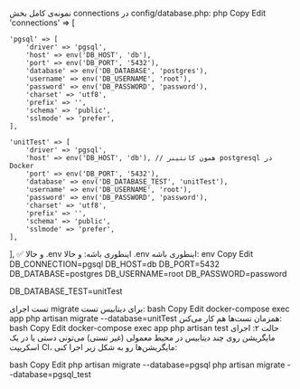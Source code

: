 نمونه‌ی کامل بخش connections در config/database.php:
php
Copy
Edit
'connections' => [

    'pgsql' => [
        'driver' => 'pgsql',
        'host' => env('DB_HOST', 'db'),
        'port' => env('DB_PORT', '5432'),
        'database' => env('DB_DATABASE', 'postgres'),
        'username' => env('DB_USERNAME', 'root'),
        'password' => env('DB_PASSWORD', 'password'),
        'charset' => 'utf8',
        'prefix' => '',
        'schema' => 'public',
        'sslmode' => 'prefer',
    ],

    'unitTest' => [
        'driver' => 'pgsql',
        'host' => env('DB_HOST', 'db'), // همون کانتینر postgresql در Docker
        'port' => env('DB_PORT', '5432'),
        'database' => env('DB_DATABASE_TEST', 'unitTest'),
        'username' => env('DB_USERNAME', 'root'),
        'password' => env('DB_PASSWORD', 'password'),
        'charset' => 'utf8',
        'prefix' => '',
        'schema' => 'public',
        'sslmode' => 'prefer',
    ],

],
✅ و حالا .env اینطوری باشه:
و حالا .env اینطوری باشه:
env
Copy
Edit
DB_CONNECTION=pgsql
DB_HOST=db
DB_PORT=5432
DB_DATABASE=postgres
DB_USERNAME=root
DB_PASSWORD=password

DB_DATABASE_TEST=unitTest


تست اجرای migrate برای دیتابیس تست:
bash
Copy
Edit
docker-compose exec app php artisan migrate --database=unitTest
 همزمان تست‌ها هم کار می‌کنن:
bash
Copy
Edit
docker-compose exec app php artisan test
 حالت ۲: اجرای مایگریشن روی چند دیتابیس در محیط معمولی (غیر تستی)
می‌تونی دستی یا در یک اسکریپت CI، مایگریشن‌ها رو به شکل زیر اجرا کنی:

bash
Copy
Edit
php artisan migrate --database=pgsql
php artisan migrate --database=pgsql_test

